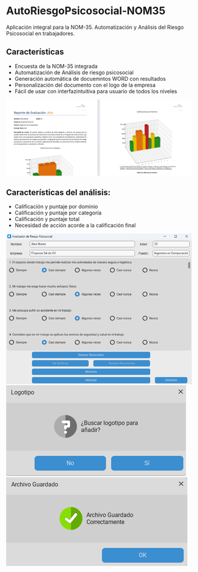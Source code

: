 # **AutoRiesgoPsicosocial-NOM35**
Aplicación integral para la NOM-35. Automatización y Análisis del Riesgo Psicosocial en trabajadores. 
## Características
- Encuesta de la NOM-35 integrada
- Automatización de Análisis de riesgo psicosocial
- Generación automática de docuemntos WORD con resultados
- Personalización del documento con el logo de la empresa
- Fácil de usar con interfazintuitiva para usuario de todos los niveles
  
![](imags/doc1.png)

## Características del análisis:
- Calificación y puntaje por dominio
- Calificación y puntaje por categoría
- Calificación y puntaje total
- Necesidad de acción acorde a la calificación final
  
![](imags/interfaz1.png)
![](imags/buscar_logo.png) ![](imags/archivo_guardado.png)
